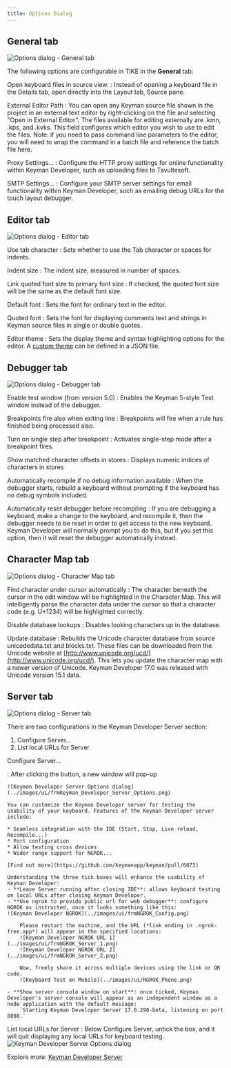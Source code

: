 ```yaml
---
title: Options Dialog
---
```


## General tab

![Options dialog - General tab](../images/ui/frmOptions_General.png)

The following options are configurable in TIKE in the **General** tab:

Open keyboard files in source view.
:   Instead of opening a keyboard file in the Details tab, open directly
    into the Layout tab, Source pane.

External Editor Path
:   You can open any Keyman source file shown in the project in an
    external text editor by right-clicking on the file and selecting
    "Open in External Editor". The files available for editing
    externally are .kmn, .kps, and .kvks. This field configures which
    editor you wish to use to edit the files. Note: if you need to pass
    command line parameters to the editor, you will need to wrap the
    command in a batch file and reference the batch file here.

<!-- Show splash screen
:   If checked, displays a splash screen when Keyman Developer is
    started.

Allow multiple instances of TIKE
:   Allow Keyman Developer to be started multiple times, instead of
    loading other files in the current instance when selected from
    Explorer.

Save visual keyboard source files (.kvks) as XML
:   Keyman Developer will default to saving .kvks files as XML when
    editing, which makes them easier to share in version control systems
    such as Git. The compiled .kvk files will be binary and will work
    with earlier versions of Keyman Desktop. However, if you are sharing
    keyboard source files with developers using earlier versions of
    Keyman Developer, you should clear this checkbox so they can load
    the files.-->

Proxy Settings...
:   Configure the HTTP proxy settings for online functionality within
    Keyman Developer, such as uploading files to Tavultesoft.

SMTP Settings...
:   Configure your SMTP server settings for email functionality within
    Keyman Developer, such as emailing debug URLs for the touch layout
    debugger.

## Editor tab

![Options dialog - Editor tab](../images/ui/frmOptions_Editor.png)

Use tab character
:   Sets whether to use the Tab character or spaces for indents.

Indent size
:   The indent size, measured in number of spaces.

Link quoted font size to primary font size
:   If checked, the quoted font size will be the same as the default
    font size.

Default font
:   Sets the font for ordinary text in the editor.

Quoted font
:   Sets the font for displaying comments text and strings in Keyman
    source files in single or double quotes.

Editor theme
:   Sets the display theme and syntax highlighting options for the
    editor. A [custom theme](../reference/editor-themes) can be defined
    in a JSON file.

## Debugger tab

![Options dialog - Debugger tab](../images/ui/frmOptions_Debugger.png)

Enable test window (from version 5.0)
:   Enables the Keyman 5-style Test window instead of the debugger.

Breakpoints fire also when exiting line
:   Breakpoints will fire when a rule has finished being processed also.

Turn on single step after breakpoint
:   Activates single-step mode after a breakpoint fires.

Show matched character offsets in stores
:   Displays numeric indices of characters in stores

Automatically recompile if no debug information available
:   When the debugger starts, rebuild a keyboard without prompting if
    the keyboard has no debug symbols included.

Automatically reset debugger before recompiling
:   If you are debugging a keyboard, make a change to the keyboard, and recompile it,
    then the debugger needs to be reset in order to get access to the new keyboard.
    Keyman Developer will normally prompt you to do this, but if you set this option,
    then it will reset the debugger automatically instead.

## Character Map tab

![Options dialog - Character Map tab](../images/ui/frmOptions_CharacterMap.png)

Find character under cursor automatically
:   The character beneath the cursor in the edit window will be
    highlighted in the Character Map. This will intelligently parse the
    character data under the cursor so that a character code (e.g.
    U+1234) will be highlighted correctly.

Disable database lookups
:   Disables looking characters up in the database.

Update database
:   Rebuilds the Unicode character database from source unicodedata.txt
    and blocks.txt. These files can be downloaded from the Unicode
    website at
    [http://www.unicode.org/ucd/](http://www.unicode.org/ucd/).
    This lets you update the character map with a newer version of Unicode.
    Keyman Developer 17.0 was released with Unicode version 15.1 data.

## Server tab

![Options dialog - Server tab](../images/ui/frmOptions_Server.png)

There are two configurations in the Keyman Developer Server section:
1. Configure Server...
2. List local URLs for Server

Configure Server...

:   After clicking the button, a new window will pop-up

    ![Keyman Developer Server Options dialog](../images/ui/frmKeyman_Developer_Server_Options.png)

    You can customize the Keyman Developer server for testing the usability of your keyboard. Features of the Keyman Developer server include:

    * Seamless integration with the IDE (Start, Stop, Live reload, Recompile...)
    * Port configuration
    * Allow testing cross devices
    * Wider range support for NGROK...

    [Find out more](https://github.com/keymanapp/keyman/pull/6073)

    Understanding the three tick boxes will enhance the usability of Keyman Developer:
    - **Leave Server running after closing IDE**: allows keyboard testing on local URLs after closing Keyman Developer.
    - **Use ngrok to provide public url for web debugger**: configure NGROK as instructed, once it looks something like this:
    ![Keyman Developer NGROK](../images/ui/frmNGROK_Config.png)

        Please restart the machine, and the URL (*link ending in .ngrok-free.app*) will appear in the specified locations:
        ![Keyman Developer NGROK URL 1](../images/ui/frmNGROK_Server_1.png)
        ![Keyman Developer NGROK URL 2](../images/ui/frmNGROK_Server_2.png)

        Now, freely share it across multiple devices using the link or QR code.
        ![Keyboard Test on Mobile](../images/ui/NGROK_Phone.png)

    - **Show server console window on start**: once ticked, Keyman Developer's server console will appear as an independent window as a node application with the default message:
        `Starting Keyman Developer Server 17.0.290-beta, listening on port 8008.`

List local URLs for Server
:   Below Configure Server, untick the box, and it will quit displaying any local URLs for keyboard testing.
    ![Keyman Developer Server Options dialog](../images/ui/frmList_Local_URLs.png)

Explore more: [Keyman Developer Server](server#toc-configuring-keyman-developer-server)
